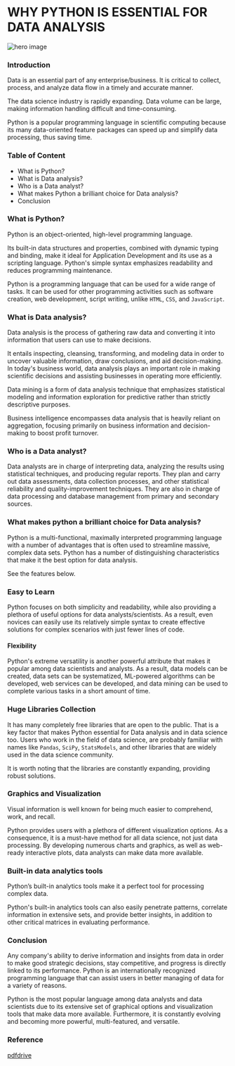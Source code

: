 # WHY PYTHON IS ESSENTIAL FOR DATA ANALYSIS

![hero image](/engineering-education/why-python-is-essential-for-data-analysis/datascience.jpg)

### Introduction

Data is an essential part of any enterprise/business. It is critical to collect, process, and analyze data flow in a timely and accurate manner.
 
The data science industry is rapidly expanding. Data volume can be large, making information handling difficult and time-consuming.

Python is a popular programming language in scientific computing because its many data-oriented feature packages can speed up and simplify data processing, thus saving time.

### Table of Content

- What is Python?
- What is Data analysis?
- Who is a Data analyst?
- What makes Python a brilliant choice for Data analysis?
- Conclusion

### What is Python?

Python is an object-oriented, high-level programming language.

Its built-in data structures and properties, combined with dynamic typing and binding, make it ideal for Application Development and its use as a scripting language. Python's simple syntax emphasizes readability and reduces programming maintenance.

Python is a programming language that can be used for a wide range of tasks. It can be used for other programming activities such as software creation, web development, script writing, unlike `HTML`, `CSS`, and `JavaScript`. 

### What is Data analysis?

Data analysis is the process of gathering raw data and converting it into information that users can use to make decisions.

It entails inspecting, cleansing, transforming, and modeling data in order to uncover valuable information, draw conclusions, and aid decision-making.
In today's business world, data analysis plays an important role in making scientific decisions and assisting businesses in operating more efficiently.
 
Data mining is a form of data analysis technique that emphasizes statistical modeling and information exploration for predictive rather than strictly descriptive purposes.

Business intelligence encompasses data analysis that is heavily reliant on aggregation, focusing primarily on business information and decision-making to boost profit turnover. 

### Who is a Data analyst?

Data analysts are in charge of interpreting data, analyzing the results using statistical techniques, and producing regular reports. They plan and carry out data assessments, data collection processes, and other statistical reliability and quality-improvement techniques. They are also in charge of data processing and database management from primary and secondary sources.

### What makes python a brilliant choice for Data analysis?

Python is a multi-functional, maximally interpreted programming language with a number of advantages that is often used to streamline massive, complex data sets. Python has a number of distinguishing characteristics that make it the best option for data analysis.

See the features below.

### Easy to Learn

Python focuses on both simplicity and readability, while also providing a plethora of useful options for data analysts/scientists. As a result, even novices can easily use its relatively simple syntax to create effective solutions for complex scenarios with just fewer lines of code.

#### Flexibility

Python's extreme versatility is another powerful attribute that makes it popular among data scientists and analysts. As a result, data models can be created, data sets can be systematized, ML-powered algorithms can be developed, web services can be developed, and data mining can be used to complete various tasks in a short amount of time.

### Huge Libraries Collection

It has many completely free libraries that are open to the public. That is a key factor that makes Python essential for Data analysis and in data science too. Users who work in the field of data science, are probably familiar with names like `Pandas`, `SciPy`, `StatsModels`, and other libraries that are widely used in the data science community.

It is worth noting that the libraries are constantly expanding, providing robust solutions.

### Graphics and Visualization

Visual information is well known for being much easier to comprehend, work, and recall.

Python provides users with a plethora of different visualization options. As a consequence, it is a must-have method for all data science, not just data processing. By developing numerous charts and graphics, as well as web-ready interactive plots, data analysts can make data more available.

### Built-in data analytics tools

Python’s built-in analytics tools make it a perfect tool for processing complex data.

Python's built-in analytics tools can also easily penetrate patterns, correlate information in extensive sets, and provide better insights, in addition to other critical matrices in evaluating performance.

### Conclusion

Any company's ability to derive information and insights from data in order to make good strategic decisions, stay competitive, and progress is directly linked to its performance. Python is an internationally recognized programming language that can assist users in better managing of data for a variety of reasons.

Python is the most popular language among data analysts and data scientists due to its extensive set of graphical options and visualization tools that make data more available. Furthermore, it is constantly evolving and becoming more powerful, multi-featured, and versatile.

### Reference

[pdfdrive](https://www.pdfdrive.com/python-data-analytics-data-analysis-and-science-using-pandas-matplotlib-and-the-python-programming-language-e158003322.html)
